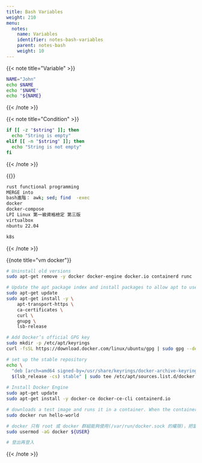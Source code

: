 ```yaml
---
title: Bash Variables
weight: 210
menu:
  notes:
    name: Variables
    identifier: notes-bash-variables
    parent: notes-bash
    weight: 10
---
```


<!-- Variable -->
{{< note title="Variable" >}}

```bash
NAME="John"
echo $NAME
echo "$NAME"
echo "${NAME}
```

{{< /note >}}

<!-- Condition -->
{{< note title="Condition" >}}

```bash
if [[ -z "$string" ]]; then
  echo "String is empty"
elif [[ -n "$string" ]]; then
  echo "String is not empty"
fi
```
{{< /note >}}

{{<note title="Unlearned">}}
```bash
rust functional programming
MERGE into
bash進階： awk; sed; find  -exec 
docker
docker-compose
LPI Linux 第一級資格檢定 第三版
virtualbox
nbuntu 22.04 

k8s 


```
  {{< /note >}}

  {{note title="vm docker"}}
```bash
# Uninstall old versions
sudo apt-get remove -y docker docker-engine docker.io containerd runc

# Update the apt package index and install packages to allow apt to use a repository over HTTPS
sudo apt-get update
sudo apt-get install -y \
    apt-transport-https \
    ca-certificates \
    curl \
    gnupg \
    lsb-release

# Add Docker’s official GPG key
sudo mkdir -p /etc/apt/keyrings
curl -fsSL https://download.docker.com/linux/ubuntu/gpg | sudo gpg --dearmor -o /usr/share/keyrings/docker-archive-keyring.gpg

# set up the stable repository
echo \
  "deb [arch=amd64 signed-by=/usr/share/keyrings/docker-archive-keyring.gpg] https://download.docker.com/linux/ubuntu \
  $(lsb_release -cs) stable" | sudo tee /etc/apt/sources.list.d/docker.list > /dev/null
  
# Install Docker Engine
sudo apt-get update
sudo apt-get install -y docker-ce docker-ce-cli containerd.io

# downloads a test image and runs it in a container. When the container runs, it prints a message and exits
sudo docker run hello-world

# docker 只有 root 或 docker 群組能夠使用(/var/run/docker.sock 的權限)，把當前使用者加到 docker 群組
sudo usermod -aG docker ${USER}

# 登出再登入
```
{{< /note >}}



